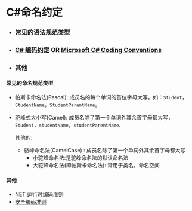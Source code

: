 # C#命名约定



- ### 常见的语法规范类型

- ### [C# 编码约定](https://learn.microsoft.com/zh-cn/dotnet/csharp/fundamentals/coding-style/coding-conventions) OR [Microsoft C# Coding Conventions](https://learn.microsoft.com/en-us/dotnet/csharp/fundamentals/coding-style/coding-conventions)

- ### 其他

> 

#### 常见的命名规范类型

- 帕斯卡命名法(Pascal): 成员名的每个单词的首位字母大写，如：`Student`，`StudentName`，`StudentParentName`。

- 驼峰式大小写(Camel): 成员名除了第一个单词外其余首字母都大写，`Student`，`studentName`，`studentParentName`.

  其他的:

  - 骆峰命名法(CamelCase) : 成员名除了第一个单词外其余首字母都大写
    - 小驼峰命名法:是驼峰命名法的默认命名法
    - 大驼峰命名法(即帕斯卡命名法): 常用于类名，命名空间

#### 其他

- [NET 运行时编码准则](https://github.com/dotnet/runtime/blob/main/docs/coding-guidelines/coding-style.md)
- [安全编码准则](https://learn.microsoft.com/zh-cn/dotnet/standard/security/secure-coding-guidelines)

